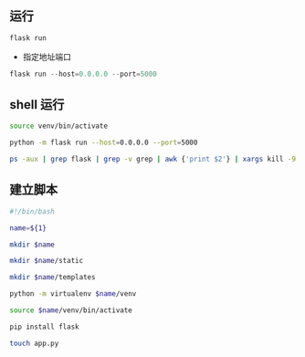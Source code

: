 <!--
 * @Description: 
 * @Version: 1.0
 * @Author: DaLao
 * @Email: dalao_li@163.com
 * @Date: 2021-09-24 20:37:24
 * @LastEditors: DaLao
 * @LastEditTime: 2022-03-27 23:25:03
-->


## 运行

```sh
flask run
```
- 指定地址端口
  
```py
flask run --host=0.0.0.0 --port=5000
```


## shell 运行

```sh
source venv/bin/activate

python -m flask run --host=0.0.0.0 --port=5000

ps -aux | grep flask | grep -v grep | awk {'print $2'} | xargs kill -9 && python -m flask run --host=0.0.0.0 --port=500
```


## 建立脚本

```sh
#!/bin/bash

name=${1}

mkdir $name

mkdir $name/static

mkdir $name/templates

python -m virtualenv $name/venv

source $name/venv/bin/activate

pip install flask

touch app.py
```
